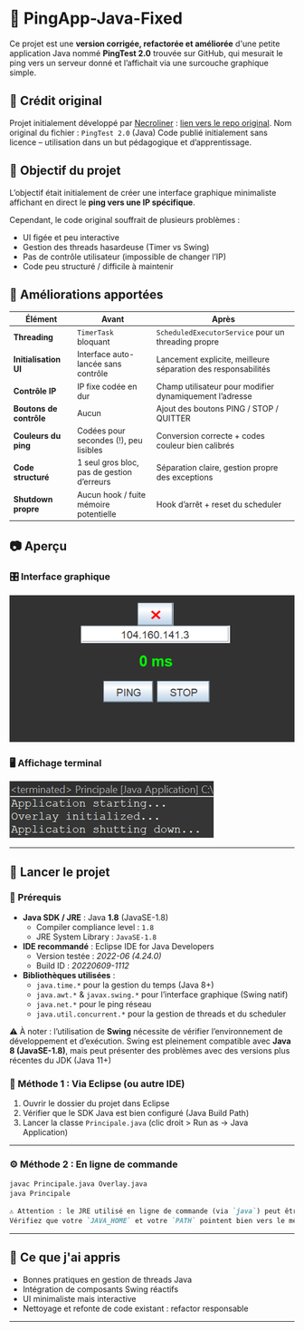 # 📡 PingApp-Java-Fixed

Ce projet est une **version corrigée, refactorée et améliorée** d'une petite application Java nommé **PingTest 2.0** trouvée sur GitHub, qui mesurait le ping vers un serveur donné et l’affichait via une surcouche graphique simple.

## 🙏 Crédit original

Projet initialement développé par [Necroliner](https://github.com/Necroliner) : [lien vers le repo original](https://github.com/Necroliner/PingTest.git).
Nom original du fichier : `PingTest 2.0` (Java)
Code publié initialement sans licence – utilisation dans un but pédagogique et d’apprentissage.

## 🎯 Objectif du projet

L’objectif était initialement de créer une interface graphique minimaliste affichant en direct le **ping vers une IP spécifique**.

Cependant, le code original souffrait de plusieurs problèmes :
- UI figée et peu interactive
- Gestion des threads hasardeuse (Timer vs Swing)
- Pas de contrôle utilisateur (impossible de changer l’IP)
- Code peu structuré / difficile à maintenir

## 🔧 Améliorations apportées

| Élément                  | Avant                                           | Après                                                        |
|--------------------------|--------------------------------------------------|---------------------------------------------------------------|
| **Threading**            | `TimerTask` bloquant                            | `ScheduledExecutorService` pour un threading propre           |
| **Initialisation UI**    | Interface auto-lancée sans contrôle             | Lancement explicite, meilleure séparation des responsabilités |
| **Contrôle IP**          | IP fixe codée en dur                            | Champ utilisateur pour modifier dynamiquement l’adresse       |
| **Boutons de contrôle**  | Aucun                                           | Ajout des boutons PING / STOP / QUITTER                       |
| **Couleurs du ping**     | Codées pour secondes (!), peu lisibles          | Conversion correcte + codes couleur bien calibrés             |
| **Code structuré**       | 1 seul gros bloc, pas de gestion d’erreurs      | Séparation claire, gestion propre des exceptions              |
| **Shutdown propre**      | Aucun hook / fuite mémoire potentielle          | Hook d’arrêt + reset du scheduler                             |

## 📷 Aperçu

### 🎛️ Interface graphique

![Interface Ping](./screenshot_gui.png)

### 🖥️ Affichage terminal

![Terminal](./screenshot_terminal.png)

---

## 🚀 Lancer le projet

### 🧰 Prérequis

- **Java SDK / JRE** : Java **1.8** (JavaSE-1.8)
  - Compiler compliance level : `1.8`
  - JRE System Library : `JavaSE-1.8`
- **IDE recommandé** : Eclipse IDE for Java Developers
  - Version testée : *2022-06 (4.24.0)*
  - Build ID : *20220609-1112*
- **Bibliothèques utilisées** :
  - `java.time.*` pour la gestion du temps (Java 8+)
  - `java.awt.*` & `javax.swing.*` pour l’interface graphique (Swing natif)
  - `java.net.*` pour le ping réseau
  - `java.util.concurrent.*` pour la gestion de threads et du scheduler

⚠️ À noter : l’utilisation de **Swing** nécessite de vérifier l’environnement de développement et d’exécution. Swing est pleinement compatible avec **Java 8 (JavaSE-1.8)**, mais peut présenter des problèmes avec des versions plus récentes du JDK (Java 11+)

### 🚀 Méthode 1 : Via Eclipse (ou autre IDE)

1. Ouvrir le dossier du projet dans Eclipse
2. Vérifier que le SDK Java est bien configuré (Java Build Path)
3. Lancer la classe `Principale.java` (clic droit > Run as → Java Application)

---

### ⚙️ Méthode 2 : En ligne de commande

```bash
javac Principale.java Overlay.java
java Principale
```
 ```markdown
⚠️ Attention : le JRE utilisé en ligne de commande (via `java`) peut être différent de celui configuré dans Eclipse.
Vérifiez que votre `JAVA_HOME` et votre `PATH` pointent bien vers le même JDK/JRE que celui utilisé en IDE, sinon vous pourriez avoir des différences entre IDE & CLI.
 ```
---

## 🧠 Ce que j'ai appris

- Bonnes pratiques en gestion de threads Java
- Intégration de composants Swing réactifs
- UI minimaliste mais interactive
- Nettoyage et refonte de code existant : refactor responsable

---
